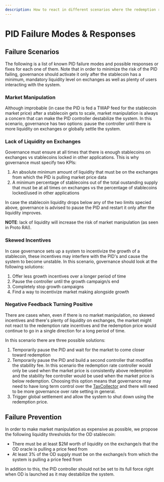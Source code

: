 ```yaml
---
description: How to react in different scenarios where the redemption rate is ineffective
---
```


# PID Failure Modes & Responses

## Failure Scenarios

The following is a list of known PID failure modes and possible responses or fixes for each one of them. Note that in order to minimize the risk of the PID failing, governance should activate it only after the stablecoin has a minimum, mandatory liquidity level on exchanges as well as plenty of users interacting with the system. 

### Market Manipulation

Although improbable \(in case the PID is fed a TWAP feed for the stablecoin market price\) after a stablecoin gets to scale, market manipulation is always a concern that can make the PID controller destabilize the system. In this scenario, governance has two options: pause the controller until there is more liquidity on exchanges or globally settle the system.

### Lack of Liquidity on Exchanges

Governance must ensure at all times that there is enough stablecoins on exchanges vs stablecoins locked in other applications. This is why governance must specify two KPIs:

1. An absolute minimum amount of liquidity that must be on the exchanges from which the PID is pulling market price data
2. A minimum percentage of stablecoins out of the total oustanding supply that must be at all times on exchanges vs the percentage of stablecoins locked/used in other applications

In case the stablecoin liquidity drops below any of the two limits specied above, governance is advised to pause the PID and restart it only after the liquidity improves.

**NOTE**: lack of liquidity will increase the risk of market manipulation \(as seen in Proto RAI\).

### Skewed Incentives

In case governance sets up a system to incentivize the growth of a stablecoin, these incentives may interfere with the PID's and cause the system to become unstable. In this scenario, governance should look at the following solutions:

1. Offer less growth incentives over a longer period of time
2. Pause the controller until the growth campaign/s end
3. Completely stop growth campaigns
4. Find a way to incentivize market making alongside growth

### Negative Feedback Turning Positive

There are cases when, even if there is no market manipulation, no skewed incentives and there's plenty of liquidity on exchanges, the market might not react to the redemption rate incentives and the redemption price would continue to go in a single direction for a long period of time.

In this scenario there are three possible solutions:

1. Temporarily pause the PID and wait for the market to come closer toward redemption
2. Temporarily pause the PID and build a second controller that modifies the stability fee. In this scenario the redemption rate controller would only be used when the market price is consistently above redemption and the stability fee controller would be used when the market price is below redemption. Choosing this option means that governance may need to have long term control over the [TaxCollector](/system-contracts/money-market-module/tax-collector) and there will need to be more governance over rate setting in general.
3. Trigger global settlement and allow the system to shut down using the redemption price.

## Failure Prevention

In order to make market manipulation as expensive as possible, we propose the following liquidity thresholds for the OD stablecoin:

* There must be at least $2M worth of liquidity on the exchange/s that the OD oracle is pulling a price feed from
* At least 3% of the OD supply must be on the exchange/s from which the system is pulling a price feed from

In addition to this, the PID controller should not be set to its full force right when OD is launched as it may destabilize the system.

